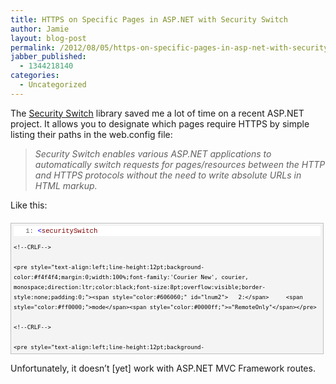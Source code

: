 ```yaml
---
title: HTTPS on Specific Pages in ASP.NET with Security Switch
author: Jamie
layout: blog-post
permalink: /2012/08/05/https-on-specific-pages-in-asp-net-with-security-switch/
jabber_published:
  - 1344218140
categories:
  - Uncategorized
---
```

The <a href="http://code.google.com/p/securityswitch/" target="_blank">Security Switch</a> library saved me a lot of time on a recent ASP.NET project. It allows you to designate which pages require HTTPS by simple listing their paths in the web.config file:

> *Security Switch enables various ASP.NET applications to automatically switch requests for pages/resources between the HTTP and HTTPS protocols without the need to write absolute URLs in HTML markup.*

Like this:

<div style="border-bottom:silver 1px solid;text-align:left;border-left:silver 1px solid;line-height:12pt;background-color:#f4f4f4;margin:20px 0 10px;width:97.5%;font-family:'Courier New', courier, monospace;direction:ltr;max-height:200px;font-size:8pt;overflow:auto;border-top:silver 1px solid;cursor:text;border-right:silver 1px solid;padding:4px;" id="codeSnippetWrapper">
  <div style="text-align:left;line-height:12pt;background-color:#f4f4f4;width:100%;font-family:'Courier New', courier, monospace;direction:ltr;color:black;font-size:8pt;overflow:visible;border-style:none;padding:0;" id="codeSnippet">
    <pre style="text-align:left;line-height:12pt;background-color:white;margin:0;width:100%;font-family:'Courier New', courier, monospace;direction:ltr;color:black;font-size:8pt;overflow:visible;border-style:none;padding:0;"><span style="color:#606060;" id="lnum1">   1:</span> <span style="color:#0000ff;">&lt;</span><span style="color:#800000;">securitySwitch</span></pre>
    
    <!--CRLF-->
    
    <pre style="text-align:left;line-height:12pt;background-color:#f4f4f4;margin:0;width:100%;font-family:'Courier New', courier, monospace;direction:ltr;color:black;font-size:8pt;overflow:visible;border-style:none;padding:0;"><span style="color:#606060;" id="lnum2">   2:</span>     <span style="color:#ff0000;">mode</span><span style="color:#0000ff;">="RemoteOnly"</span></pre>
    
    <!--CRLF-->
    
    <pre style="text-align:left;line-height:12pt;background-color:white;margin:0;width:100%;font-family:'Courier New', courier, monospace;direction:ltr;color:black;font-size:8pt;overflow:visible;border-style:none;padding:0;"><span style="color:#606060;" id="lnum3">   3:</span>     <span style="color:#ff0000;">xmlns</span><span style="color:#0000ff;">="http://SecuritySwitch-v4.xsd"</span> <span style="color:#ff0000;">xmlns:xsi</span><span style="color:#0000ff;">="http://www.w3.org/2001/XMLSchema-instance"</span> <span style="color:#ff0000;">xsi:noNamespaceSchemaLocation</span><span style="color:#0000ff;">="SecuritySwitch-v4.xsd"</span><span style="color:#0000ff;">&gt;</span></pre>
    
    <!--CRLF-->
    
    <pre style="text-align:left;line-height:12pt;background-color:#f4f4f4;margin:0;width:100%;font-family:'Courier New', courier, monospace;direction:ltr;color:black;font-size:8pt;overflow:visible;border-style:none;padding:0;"><span style="color:#606060;" id="lnum4">   4:</span>     <span style="color:#0000ff;">&lt;</span><span style="color:#800000;">paths</span><span style="color:#0000ff;">&gt;</span></pre>
    
    <!--CRLF-->
    
    <pre style="text-align:left;line-height:12pt;background-color:white;margin:0;width:100%;font-family:'Courier New', courier, monospace;direction:ltr;color:black;font-size:8pt;overflow:visible;border-style:none;padding:0;"><span style="color:#606060;" id="lnum5">   5:</span>         <span style="color:#0000ff;">&lt;</span><span style="color:#800000;">add</span> <span style="color:#ff0000;">path</span><span style="color:#0000ff;">="~/Login.aspx"</span> <span style="color:#0000ff;">/&gt;</span></pre>
    
    <!--CRLF-->
    
    <pre style="text-align:left;line-height:12pt;background-color:#f4f4f4;margin:0;width:100%;font-family:'Courier New', courier, monospace;direction:ltr;color:black;font-size:8pt;overflow:visible;border-style:none;padding:0;"><span style="color:#606060;" id="lnum6">   6:</span>         <span style="color:#0000ff;">&lt;</span><span style="color:#800000;">add</span> <span style="color:#ff0000;">path</span><span style="color:#0000ff;">="~/Default.aspx"</span> <span style="color:#0000ff;">/&gt;</span></pre>
    
    <!--CRLF-->
    
    <pre style="text-align:left;line-height:12pt;background-color:white;margin:0;width:100%;font-family:'Courier New', courier, monospace;direction:ltr;color:black;font-size:8pt;overflow:visible;border-style:none;padding:0;"><span style="color:#606060;" id="lnum7">   7:</span>     <span style="color:#0000ff;">&lt;/</span><span style="color:#800000;">paths</span><span style="color:#0000ff;">&gt;</span></pre>
    
    <!--CRLF-->
    
    <pre style="text-align:left;line-height:12pt;background-color:#f4f4f4;margin:0;width:100%;font-family:'Courier New', courier, monospace;direction:ltr;color:black;font-size:8pt;overflow:visible;border-style:none;padding:0;"><span style="color:#606060;" id="lnum8">   8:</span> <span style="color:#0000ff;">&lt;/</span><span style="color:#800000;">securitySwitch</span><span style="color:#0000ff;">&gt;</span></pre>
    
    <!--CRLF-->
  </div>
</div>

Unfortunately, it doesn’t [yet] work with ASP.NET MVC Framework routes.